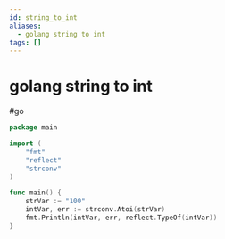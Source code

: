```yaml
---
id: string_to_int
aliases:
  - golang string to int
tags: []
---
```


# golang string to int
#go

```go
package main

import (
    "fmt"
    "reflect"
    "strconv"
)

func main() {
    strVar := "100"
    intVar, err := strconv.Atoi(strVar)
    fmt.Println(intVar, err, reflect.TypeOf(intVar))
}
```
